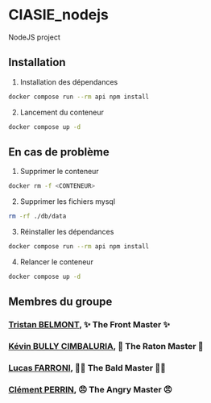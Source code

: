 # CIASIE_nodejs
NodeJS project

## Installation

1. Installation des dépendances
```bash
docker compose run --rm api npm install
```
2. Lancement du conteneur
```bash
docker compose up -d
```

## En cas de problème
1. Supprimer le conteneur
```bash
docker rm -f <CONTENEUR>
```
2. Supprimer les fichiers mysql
```bash
rm -rf ./db/data
```
3. Réinstaller les dépendances
```bash
docker compose run --rm api npm install
```
4. Relancer le conteneur
```bash
docker compose up -d
```


## Membres du groupe

### [Tristan BELMONT](https://github.com/MaegIins), ✨ The Front Master ✨
### [Kévin BULLY CIMBALURIA](https://github.com/TheRealEureka), 🦝 The Raton Master 🦝
### [Lucas FARRONI](https://github.com/lucasfarroni), 👨‍🦲 The Bald Master 👨‍🦲
### [Clément PERRIN](https://github.com/Alfiov), 😠 The Angry Master 😠
